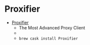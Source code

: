 # Proxifier
- [Proxifier](https://www.proxifier.com/mac/)
  -  The Most Advanced Proxy Client
  - 
  - `brew cask install Proxifier`
